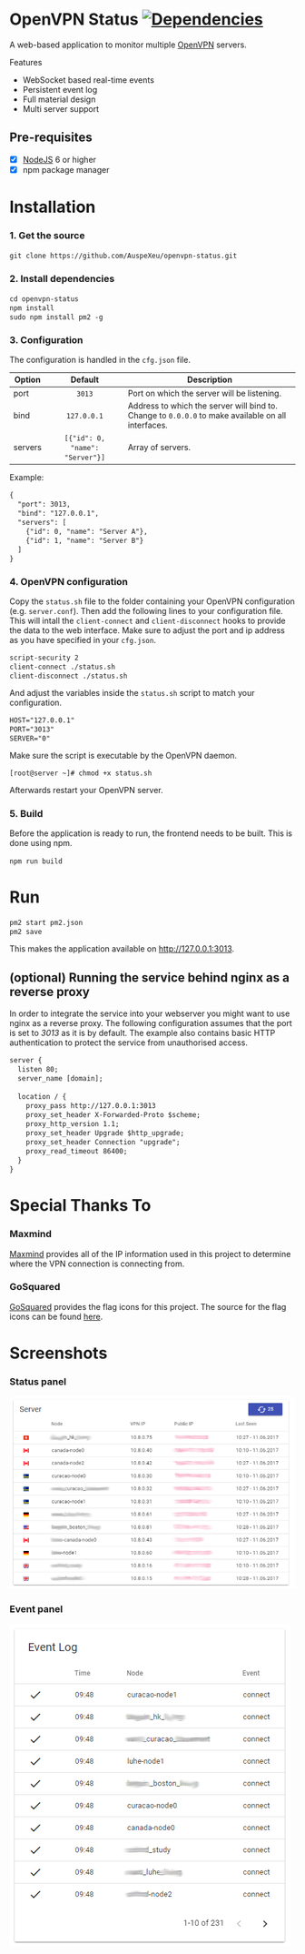 # OpenVPN Status [![Dependencies](https://img.shields.io/david/auspexeu/openvpn-status.svg?style=flat-square)](https://david-dm.org/auspexeu/openvpn-status)

A web-based application to monitor multiple [OpenVPN](https://openvpn.net/index.php/open-source/overview.html) servers.

Features
* WebSocket based real-time events
* Persistent event log
* Full material design
* Multi server support

## Pre-requisites

- [x] [NodeJS](https://nodejs.org/en/download/package-manager/) 6 or higher
- [x] npm package manager

# Installation
### 1. Get the source

``git clone https://github.com/AuspeXeu/openvpn-status.git``

### 2. Install dependencies

```
cd openvpn-status
npm install
sudo npm install pm2 -g
```

### 3. Configuration

The configuration is handled in the ``cfg.json`` file.

| Option  | Default       | Description  |
| ------- |:-------------:| ------------ |
| port    | ``3013``      | Port on which the server will be listening. |
| bind    | ``127.0.0.1`` | Address to which the server will bind to. Change to ``0.0.0.0`` to make available on all interfaces. |
| servers | ``[{"id": 0, "name": "Server"}]``        | Array of servers. |

Example:
```
{
  "port": 3013,
  "bind": "127.0.0.1",
  "servers": [
    {"id": 0, "name": "Server A"},
    {"id": 1, "name": "Server B"}
  ]
}
```

### 4. OpenVPN configuration

Copy the `status.sh` file to the folder containing your OpenVPN configuration (e.g. `server.conf`). Then add the following lines to your configuration file. This will intall the `client-connect` and `client-disconnect` hooks to provide the data to the web interface. Make sure to adjust the port and ip address as you have specified in your `cfg.json`.

```
script-security 2
client-connect ./status.sh
client-disconnect ./status.sh
```

And adjust the variables inside the `status.sh` script to match your configuration.

```
HOST="127.0.0.1"
PORT="3013"
SERVER="0"
```

Make sure the script is executable by the OpenVPN daemon.

```
[root@server ~]# chmod +x status.sh
```

Afterwards restart your OpenVPN server.

### 5. Build

Before the application is ready to run, the frontend needs to be built. This is done using npm.

``npm run build``

# Run

```
pm2 start pm2.json
pm2 save
```

This makes the application available on http://127.0.0.1:3013.

## (optional) Running the service behind nginx as a reverse proxy

In order to integrate the service into your webserver you might want to use nginx as a reverse proxy. The following configuration assumes that the port is set to *3013* as it is by default. The example also contains basic HTTP authentication to protect the service from unauthorised access.

```
server {
  listen 80;
  server_name [domain];

  location / {
    proxy_pass http://127.0.0.1:3013
    proxy_set_header X-Forwarded-Proto $scheme;
    proxy_http_version 1.1;
    proxy_set_header Upgrade $http_upgrade;
    proxy_set_header Connection "upgrade";
    proxy_read_timeout 86400;
  }
}
```

# Special Thanks To

### Maxmind

[Maxmind](http://dev.maxmind.com/geoip/geoip2/geolite2/) provides all of the IP information used in this project to determine where the VPN connection is connecting from.

### GoSquared

[GoSquared](https://www.gosquared.com) provides the flag icons for this project. The source for the flag icons can be found [here](https://www.gosquared.com/resources/flag-icons/).

# Screenshots

### Status panel
![Status panel](https://raw.githubusercontent.com/AuspeXeu/openvpn-status/master/screen1.png)

### Event panel
![Event panel](https://raw.githubusercontent.com/AuspeXeu/openvpn-status/master/screen2.png)
